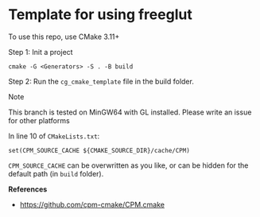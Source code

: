 # Template for using freeglut

To use this repo, use CMake 3.11+

Step 1: Init a project

```{bash}
cmake -G <Generators> -S . -B build
```

Step 2: Run the `cg_cmake_template` file in the build folder.

> [!NOTE]
> This branch is tested on MinGW64 with GL installed. Please write an issue for other platforms

In line 10 of `CMakeLists.txt`:

```
set(CPM_SOURCE_CACHE ${CMAKE_SOURCE_DIR}/cache/CPM)
```

`CPM_SOURCE_CACHE` can be overwritten as you like, or can be hidden for the default path (in `build` folder).

**References**
- https://github.com/cpm-cmake/CPM.cmake
